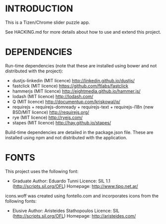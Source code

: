 # INTRODUCTION

This is a Tizen/Chrome slider puzzle app.

See HACKING.md for more details about how to use and extend this project.

# DEPENDENCIES

Run-time dependencies (note that these are installed using bower and
not distributed with the project):

*   dustjs-linkedin (MIT licence)
    http://linkedin.github.io/dustjs/
*   fastclick (MIT licence)
    https://github.com/ftlabs/fastclick
*   hammerjs (MIT licence)
    http://eightmedia.github.io/hammer.js/
*   lodash (MIT licence)
    http://lodash.com/
*   Q (MIT licence)
    http://documentup.com/kriskowal/q/
*   requirejs + requirejs-domready + requirejs-text + requirejs-i18n
    (new BSD/MIT licence)
    http://requirejs.org/
*   rye (MIT licence)
    http://ryejs.com/
*   stapes (MIT licence)
    http://hay.github.io/stapes/

Build-time dependencies are detailed in the package.json file.
These are installed using npm and not distributed with the application.

# FONTS

This project uses the following font:

*   Graduate
    Author: Eduardo Tunni
    Licence: SIL 1.1 (http://scripts.sil.org/OFL)
    Homepage: http://www.tipo.net.ar/

icons.woff was created using fontello.com and incorporates icons from
the following fonts:

*   Elusive
    Author: Aristeides Stathopoulos
    Licence: SIL (http://scripts.sil.org/OFL)
    Homepage: http://aristeides.com/
